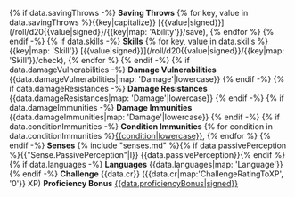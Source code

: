 {% if data.savingThrows -%}
**Saving Throws** {% for key, value in data.savingThrows %}{{key|capitalize}} [{{value|signed}}](/roll/d20{{value|signed}}/{{key|map: 'Ability'}}/save), {% endfor %}
{% endif -%}
{% if data.skills -%}
**Skills** {% for key, value in data.skills %}{{key|map: 'Skill'}} [{{value|signed}}](/roll/d20{{value|signed}}/{{key|map: 'Skill'}}/check), {% endfor %}
{% endif -%}
{% if data.damageVulnerabilities -%}
**Damage Vulnerabilities** {{data.damageVulnerabilities|map: 'Damage'|lowercase}}
{% endif -%}
{% if data.damageResistances -%}
**Damage Resistances** {{data.damageResistances|map: 'Damage'|lowercase}}
{% endif -%}
{% if data.damageImmunities -%}
**Damage Immunities** {{data.damageImmunities|map: 'Damage'|lowercase}}
{% endif -%}
{% if data.conditionImmunities -%}
**Condition Immunities** {% for condition in data.conditionImmunities %}[{{condition|lowercase}}](condition), {% endfor %}
{% endif -%}
**Senses** {% include "senses.md" %}{% if data.passivePerception %}{{"Sense.PassivePerception"|l}} {{data.passivePerception}}{% endif %} 
{% if data.languages -%}
**Languages** {{data.languages|map: 'Language'}}
{% endif -%}
**Challenge** {{data.cr}} ({{data.cr|map:'ChallengeRatingToXP', '0'}} XP)
**Proficiency Bonus** [{{data.proficiencyBonus|signed}}](roll "Proficiency")